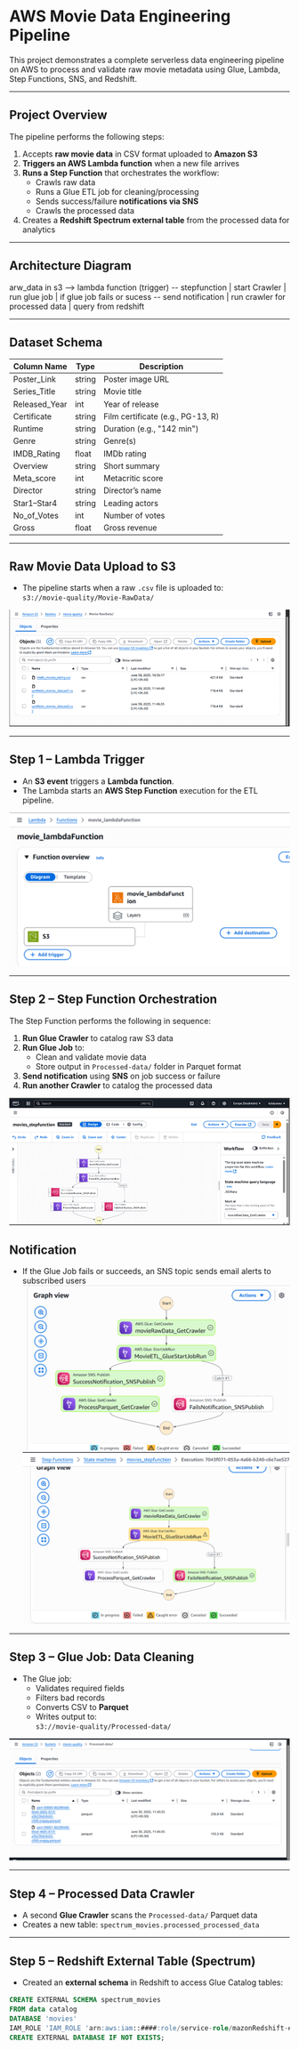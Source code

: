 # AWS Movie Data Engineering Pipeline

This project demonstrates a complete serverless data engineering pipeline on AWS to process and validate raw movie metadata using Glue, Lambda, Step Functions, SNS, and Redshift.

---

## Project Overview

The pipeline performs the following steps:

1. Accepts **raw movie data** in CSV format uploaded to **Amazon S3**
2. **Triggers an AWS Lambda function** when a new file arrives
3. **Runs a Step Function** that orchestrates the workflow:
   - Crawls raw data
   - Runs a Glue ETL job for cleaning/processing
   - Sends success/failure **notifications via SNS**
   - Crawls the processed data
4. Creates a **Redshift Spectrum external table** from the processed data for analytics

---

## Architecture Diagram

arw_data in s3 --> lambda function (trigger) -- stepfunction 
													|
												start Crawler
												    |
												run glue job
													|
												if glue job fails or sucess -- send notification
																		|
																	run crawler for processed data
																		|
																	query from redshift
																	

---

## Dataset Schema

| Column Name     | Type     | Description |
|------------------|----------|-------------|
| Poster_Link      | string   | Poster image URL |
| Series_Title     | string   | Movie title |
| Released_Year    | int      | Year of release |
| Certificate      | string   | Film certificate (e.g., PG-13, R) |
| Runtime          | string   | Duration (e.g., "142 min") |
| Genre            | string   | Genre(s) |
| IMDB_Rating      | float    | IMDb rating |
| Overview         | string   | Short summary |
| Meta_score       | int      | Metacritic score |
| Director         | string   | Director’s name |
| Star1–Star4      | string   | Leading actors |
| No_of_Votes      | int      | Number of votes |
| Gross            | float    | Gross revenue |

---

## Raw Movie Data Upload to S3

- The pipeline starts when a raw `.csv` file is uploaded to:  
  `s3://movie-quality/Movie-RawData/`

![Movie-Rawdata S3](images/S3%20raw%20data.png)

---

## Step 1 – Lambda Trigger

- An **S3 event** triggers a **Lambda function**.
- The Lambda starts an **AWS Step Function** execution for the ETL pipeline.

![lambda Function](images/lambdafunction.png)

---

## Step 2 – Step Function Orchestration

The Step Function performs the following in sequence:

1. **Run Glue Crawler** to catalog raw S3 data
2. **Run Glue Job** to:
   - Clean and validate movie data
   - Store output in `Processed-data/` folder in Parquet format
3. **Send notification** using **SNS** on job success or failure
4. **Run another Crawler** to catalog the processed data

![step Function](images/stepfunction.png)

## Notification 
- If the Glue Job fails or succeeds, an SNS topic sends email alerts to subscribed users
![step Function](images/stepfunction-success.png)
![step Function](images/stepfunction-fail.png)

---

## Step 3 – Glue Job: Data Cleaning

- The Glue job:
  - Validates required fields
  - Filters bad records
  - Converts CSV to **Parquet**
  - Writes output to:  
    `s3://movie-quality/Processed-data/`

![processd File](images/processeds3.png)

---

## Step 4 – Processed Data Crawler

- A second **Glue Crawler** scans the `Processed-data/` Parquet data
- Creates a new table: `spectrum_movies.processed_processed_data`

---

## Step 5 – Redshift External Table (Spectrum)

- Created an **external schema** in Redshift to access Glue Catalog tables:
```sql
CREATE EXTERNAL SCHEMA spectrum_movies
FROM data catalog
DATABASE 'movies'
IAM_ROLE 'IAM_ROLE 'arn:aws:iam::####:role/service-role/mazonRedshift-####''
CREATE EXTERNAL DATABASE IF NOT EXISTS;

